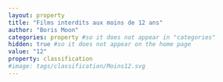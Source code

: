 ```yaml
---
layout: property
title: "Films interdits aux moins de 12 ans"
author: "Boris Moon"
categories: property #so it does not appear in "categories"
hidden: true #so it does not appear on the home page
value: "12"
property: classification
#image: tags/classification/Moins12.svg
---
```

